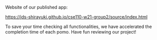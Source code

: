 Website of our published app:

https://jds-shirayuki.github.io/cse110-w21-group2/source/index.html

To save your time checking all functionalities, we have accelerated the completion time of each pomo. Have fun reviewing our project!

